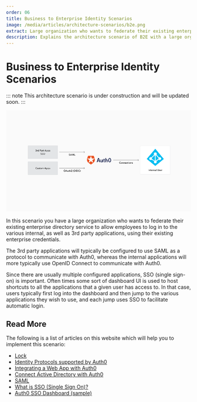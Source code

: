 ```yaml
---
order: 06
title: Business to Enterprise Identity Scenarios
image: /media/articles/architecture-scenarios/b2e.png
extract: Large organization who wants to federate their existing enterprise directory service to allow employees to log in to applications using their existing enterprise credentials.
description: Explains the architecture scenario of B2E with a large organization that wants to extend their existing enterprise directory service.
---
```


# Business to Enterprise Identity Scenarios

::: note
This architecture scenario is under construction and will be updated soon.
:::

![](/media/articles/architecture-scenarios/b2e.png)

In this scenario you have a large organization who wants to federate their existing enterprise directory service to allow employees to log in to the various internal, as well as 3rd party applications, using their existing enterprise credentials.

The 3rd party applications will typically be configured to use SAML as a protocol to communicate with Auth0, whereas the internal applications will more typically use OpenID Connect to communicate with Auth0.

Since there are usually multiple configured applications, SSO (single sign-on) is important. Often times some sort of dashboard UI is used to host shortcuts to all the applications that a given user has access to. In that case, users typically first log into the dashboard and then jump to the various applications they wish to use, and each jump uses SSO to facilitate automatic login.

## Read More

The following is a list of articles on this website which will help you to implement this scenario:

* [Lock](https://auth0.com/lock)
* [Identity Protocols supported by Auth0](/protocols)
* [Integrating a Web App with Auth0](/oauth-web-protocol)
* [Connect Active Directory with Auth0](/connections/enterprise/active-directory)
* [SAML](/saml-configuration)
* [What is SSO (Single Sign On)?](/sso)
* [Auth0 SSO Dashboard (sample)](https://github.com/auth0-samples/auth0-sso-dashboard)

